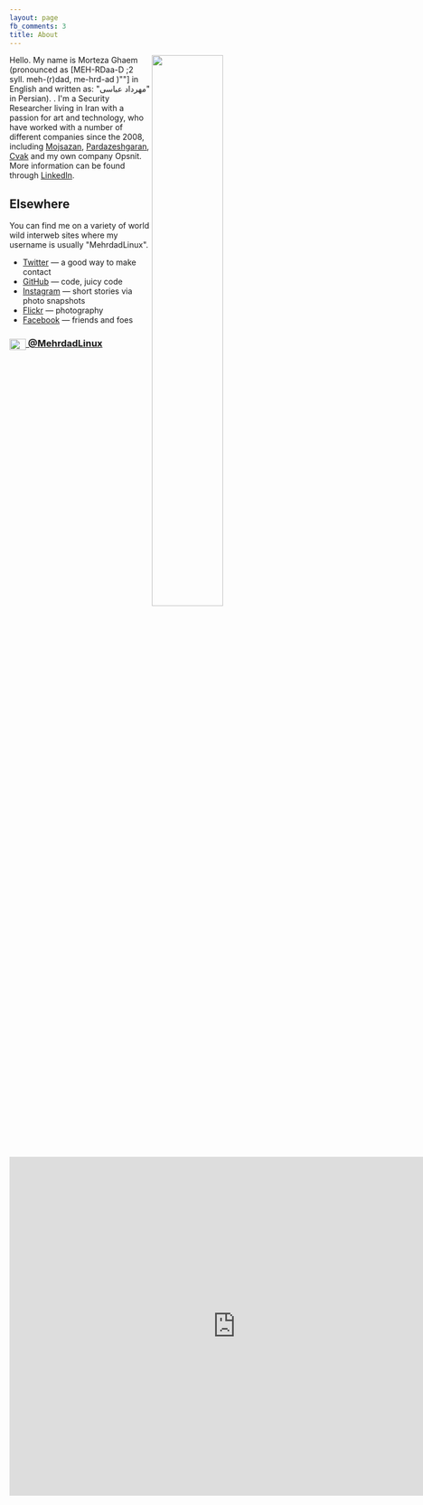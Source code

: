```yaml
---
layout: page
fb_comments: 3
title: About
---
```


<img src="portrait.jpg" width="50%" align="right">

Hello. My name is Morteza Ghaem (pronounced as [MEH-RDaa-D ;2 syll. meh-(r)dad, me-hrd-ad )""] in English and written as: "مهرداد عباسی" in Persian). . I'm a Security Researcher living in Iran with a passion for art and technology, who have worked with a number of different companies since the 2008, including
[Mojsazan](https://www.Mojsazan.com),
[Pardazeshgaran](https://Pardazeshgaran.com),
[Cvak](https://www.Cvak.com/)
and my own company Opsnit.
More information can be found through [LinkedIn](http://www.linkedin.com/in/MehrdadLinux).


## Elsewhere

You can find me on a variety of world wild interweb sites where my username is usually "MehrdadLinux".

- [Twitter](http://twitter.com/MehrdadLinux) — a good way to make contact
- [GitHub](https://github.com/MehrdadLinux) — code, juicy code
- [Instagram](http://instagram.com/MehrdadLinux/) — short stories via photo snapshots
- [Flickr](http://www.flickr.com/photos/MehrdadLinux/) — photography
- [Facebook](http://www.facebook.com/MehrdadLinux) — friends and foes

### [<img src="/res/twitter.png" width="29" height="20" style="display:inline-block;vertical-align:middle"> @MehrdadLinux](http://twitter.com/MehrdadLinux)

<iframe src="https://www.google.com/calendar/embed?height=600&amp;wkst=1&amp;bgcolor=%23FFFFFF&amp;src=mehrdadlinux%40gmail.com&amp;color=%232952A3&amp;ctz=Asia%2FTehran" style=" border-width:0 " width="800" height="600" frameborder="0" scrolling="no"></iframe>
